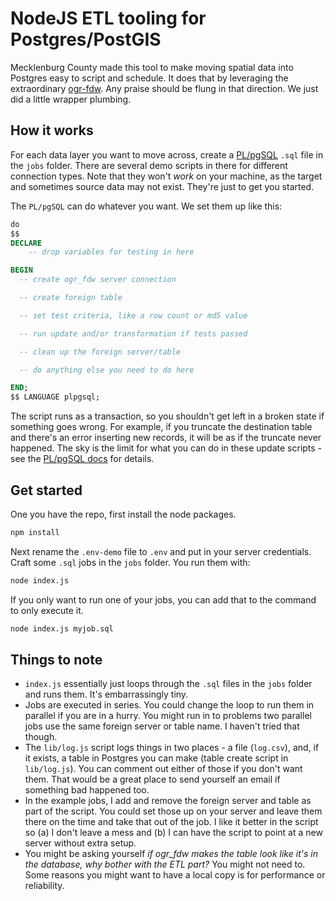 # NodeJS ETL tooling for Postgres/PostGIS

Mecklenburg County made this tool to make moving spatial data into Postgres easy to script and schedule. It does that by leveraging the extraordinary [ogr-fdw](https://github.com/pramsey/pgsql-ogr-fdw). Any praise should be flung in that direction. We just did a little wrapper plumbing.

## How it works

For each data layer you want to move across, create a [PL/pgSQL](https://www.postgresql.org/docs/current/plpgsql.html) `.sql` file in the `jobs` folder. There are several demo scripts in there for different connection types. Note that they won't *work* on your machine, as the target and sometimes source data may not exist. They're just to get you started.

The `PL/pgSQL` can do whatever you want. We set them up like this:

```sql
do
$$
DECLARE
	-- drop variables for testing in here

BEGIN
  -- create ogr_fdw server connection

  -- create foreign table

  -- set test criteria, like a row count or md5 value

  -- run update and/or transformation if tests passed

  -- clean up the foreign server/table

  -- do anything else you need to do here

END;
$$ LANGUAGE plpgsql;
```

The script runs as a transaction, so you shouldn't get left in a broken state if something goes wrong. For example, if you truncate the destination table and there's an error inserting new records, it will be as if the truncate never happened. The sky is the limit for what you can do in these update scripts - see the [PL/pgSQL docs](https://www.postgresql.org/docs/current/plpgsql.html) for details.

## Get started

One you have the repo, first install the node packages.

```bash
npm install
```

Next rename the `.env-demo` file to `.env` and put in your server credentials. Craft some `.sql` jobs in the `jobs` folder. You run them with:

```bash
node index.js
```

If you only want to run one of your jobs, you can add that to the command to only execute it.

```bash
node index.js myjob.sql
```

## Things to note

* `index.js` essentially just loops through the `.sql` files in the `jobs` folder and runs them. It's embarrassingly tiny.
* Jobs are executed in series. You could change the loop to run them in parallel if you are in a hurry. You might run in to problems two parallel jobs use the same foreign server or table name. I haven't tried that though.
* The `lib/log.js` script logs things in two places - a file (`log.csv`), and, if it exists, a table in Postgres you can make (table create script in `lib/log.js`). You can comment out either of those if you don't want them. That would be a great place to send yourself an email if something bad happened too.
* In the example jobs, I add and remove the foreign server and table as part of the script. You could set those up on your server and leave them there on the time and take that out of the job. I like it better in the script so (a) I don't leave a mess and (b) I can have the script to point at a new server without extra setup.
* You might be asking yourself *if ogr_fdw makes the table look like it's in the database, why bother with the ETL part?* You might not need to. Some reasons you might want to have a local copy is for performance or reliability.